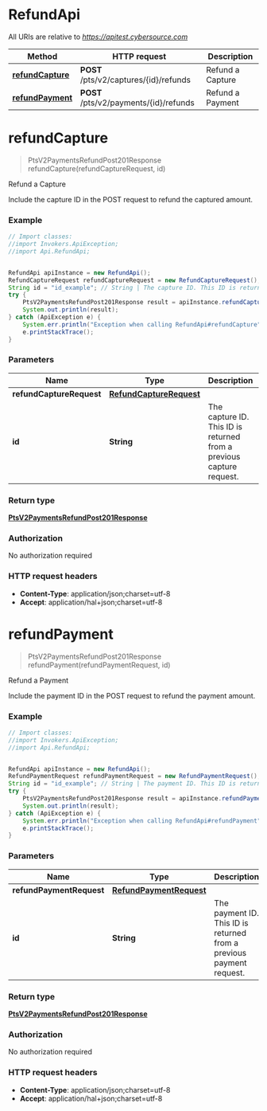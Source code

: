 # RefundApi

All URIs are relative to *https://apitest.cybersource.com*

Method | HTTP request | Description
------------- | ------------- | -------------
[**refundCapture**](RefundApi.md#refundCapture) | **POST** /pts/v2/captures/{id}/refunds | Refund a Capture
[**refundPayment**](RefundApi.md#refundPayment) | **POST** /pts/v2/payments/{id}/refunds | Refund a Payment


<a name="refundCapture"></a>
# **refundCapture**
> PtsV2PaymentsRefundPost201Response refundCapture(refundCaptureRequest, id)

Refund a Capture

Include the capture ID in the POST request to refund the captured amount. 

### Example
```java
// Import classes:
//import Invokers.ApiException;
//import Api.RefundApi;


RefundApi apiInstance = new RefundApi();
RefundCaptureRequest refundCaptureRequest = new RefundCaptureRequest(); // RefundCaptureRequest | 
String id = "id_example"; // String | The capture ID. This ID is returned from a previous capture request.
try {
    PtsV2PaymentsRefundPost201Response result = apiInstance.refundCapture(refundCaptureRequest, id);
    System.out.println(result);
} catch (ApiException e) {
    System.err.println("Exception when calling RefundApi#refundCapture");
    e.printStackTrace();
}
```

### Parameters

Name | Type | Description  | Notes
------------- | ------------- | ------------- | -------------
 **refundCaptureRequest** | [**RefundCaptureRequest**](RefundCaptureRequest.md)|  |
 **id** | **String**| The capture ID. This ID is returned from a previous capture request. |

### Return type

[**PtsV2PaymentsRefundPost201Response**](PtsV2PaymentsRefundPost201Response.md)

### Authorization

No authorization required

### HTTP request headers

 - **Content-Type**: application/json;charset=utf-8
 - **Accept**: application/hal+json;charset=utf-8

<a name="refundPayment"></a>
# **refundPayment**
> PtsV2PaymentsRefundPost201Response refundPayment(refundPaymentRequest, id)

Refund a Payment

Include the payment ID in the POST request to refund the payment amount. 

### Example
```java
// Import classes:
//import Invokers.ApiException;
//import Api.RefundApi;


RefundApi apiInstance = new RefundApi();
RefundPaymentRequest refundPaymentRequest = new RefundPaymentRequest(); // RefundPaymentRequest | 
String id = "id_example"; // String | The payment ID. This ID is returned from a previous payment request.
try {
    PtsV2PaymentsRefundPost201Response result = apiInstance.refundPayment(refundPaymentRequest, id);
    System.out.println(result);
} catch (ApiException e) {
    System.err.println("Exception when calling RefundApi#refundPayment");
    e.printStackTrace();
}
```

### Parameters

Name | Type | Description  | Notes
------------- | ------------- | ------------- | -------------
 **refundPaymentRequest** | [**RefundPaymentRequest**](RefundPaymentRequest.md)|  |
 **id** | **String**| The payment ID. This ID is returned from a previous payment request. |

### Return type

[**PtsV2PaymentsRefundPost201Response**](PtsV2PaymentsRefundPost201Response.md)

### Authorization

No authorization required

### HTTP request headers

 - **Content-Type**: application/json;charset=utf-8
 - **Accept**: application/hal+json;charset=utf-8

